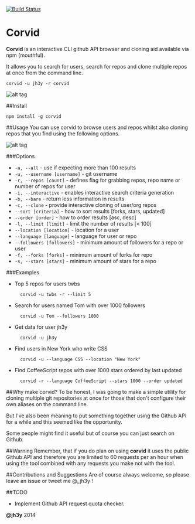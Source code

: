 [![Build Status](https://travis-ci.org/jh3y/corvid.svg)](https://travis-ci.org/jh3y/corvid)

Corvid
===

__Corvid__ is an interactive CLI github API browser and cloning aid available via npm (mouthful).

It allows you to search for users, search for repos and clone multiple repos at once from the command line.

    corvid -u jh3y -r corvid

![alt tag](https://raw.github.com/jh3y/pics/master/corvid/corvid.png)


##Install

    npm install -g corvid

##Usage
You can use corvid to browse users and repos whilst also cloning repos that you find using the following options.

![alt tag](https://raw.github.com/jh3y/pics/master/corvid/clone.png)

###Options
* `-a, --all` - use if expecting more than 100 results
* `-u, --username [username]` - git username
* `-r, --repos [count]` - defines flag for grabbing repos, repo name or number of repos for user
* `-i, --interactive` - enables interactive search criteria generation
* `-b, --bare` - return less information in results
* `-c, --clone` - provide interactive cloning of user/org repos
* `--sort [criteria]` - how to sort results [forks, stars, updated]
* `--order [order]` - how to order results [asc, desc]
* `-l, --limit [limit]` - limit the number of results [< 100]
* `--location [location]` - location for a user
* `--language [language]` - language for user or repo
* `--followers [followers]` - minimum amount of followers for a repo or user
* `-f, --forks [forks]` - minimum amount of forks for repo
* `-s, --stars [stars]` - minimum amount of stars for a repo

###Examples
* Top 5 repos for users twbs

        corvid -u twbs -r --limit 5

* Search for users named Tom with over 1000 followers

        corvid -u Tom --followers 1000

* Get data for user jh3y

        corvid -u jh3y

* Find users in New York who write CSS

        corvid -u --language CSS --location "New York"

* Find CoffeeScript repos with over 1000 stars ordered by last updated

        corvid -r --language CoffeeScript --stars 1000 --order updated


##Why make corvid?
To be honest, I was going to make a simple utility for cloning multiple git repositories at once for those that don't configure their own aliases on the command line.

But I've also been meaning to put something together using the Github API for a while and this seemed like the opportunity.

Some people might find it useful but of course you can just search on Github.

##Warning
Remember, that if you do plan on using __corvid__ it uses the public Github API and therefore you are limited to 60 requests per an hour when using the tool combined with any requests you make not with the tool.

##Contributions and Suggestions
Are of course always welcome, so please leave an issue or tweet me @_jh3y !

##TODO
* Implement Github API request quota checker.



__@jh3y__ 2014
